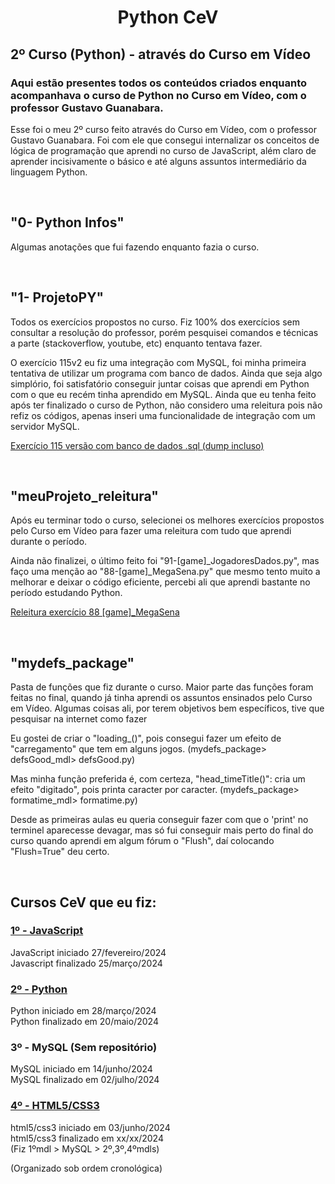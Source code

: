 <h1 align="center">Python CeV</h1>
<h2>2º Curso (Python) - através do Curso em Vídeo</h2>
<h3>Aqui estão presentes todos os conteúdos criados enquanto acompanhava o curso de Python no Curso em Vídeo, com o professor Gustavo Guanabara.</h3>
<p>Esse foi o meu 2º curso feito através do Curso em Vídeo, com o professor Gustavo Guanabara. Foi com ele que consegui internalizar os conceitos de lógica de programação que aprendi no curso de JavaScript, além claro de aprender incisivamente o básico e até alguns assuntos intermediário da linguagem Python.</p>
<br>


<h2>"0- Python Infos"</h2>
<p>Algumas anotações que fui fazendo enquanto fazia o curso.</p>
<br>


<h2>"1- ProjetoPY"</h2>
<p>Todos os exercícios propostos no curso. Fiz 100% dos exercícios sem consultar a resolução do professor, porém pesquisei comandos e técnicas a parte (stackoverflow, youtube, etc) enquanto tentava fazer.</p>
<p>O exercício 115v2 eu fiz uma integração com MySQL, foi minha primeira tentativa de utilizar um programa com banco de dados. Ainda que seja algo simplório, foi satisfatório conseguir juntar coisas que aprendi em Python com o que eu recém tinha aprendido em MySQL. Ainda que eu tenha feito após ter finalizado o curso de Python, não considero uma releitura pois não refiz os códigos, apenas inseri uma funcionalidade de integração com um servidor MySQL.</p>
<p><a href="https://github.com/marcos-grando/Python-CeV/tree/main/1-%20ProjetoPY/115v2/great_finale">Exercício 115 versão com banco de dados .sql (dump incluso)</a></p>
<br>


<h2>"meuProjeto_releitura"</h2>
<p>Após eu terminar todo o curso, selecionei os melhores exercícios propostos pelo Curso em Vídeo para fazer uma releitura com tudo que aprendi durante o período.</p>
<p>Ainda não finalizei, o último feito foi "91-[game]_JogadoresDados.py", mas faço uma menção ao "88-[game]_MegaSena.py" que mesmo tento muito a melhorar e deixar o código eficiente, percebi ali que aprendi bastante no período estudando Python.</p>
<p><a href="https://github.com/marcos-grando/Python-CeV/blob/main/meuProjeto_releitura/only-bests/game/88-%5Bgame%5D_MegaSena.py">Releitura exercício 88 [game]_MegaSena</a></p>
<br>


<h2>"mydefs_package"</h2>
<p>Pasta de funções que fiz durante o curso. Maior parte das funções foram feitas no final, quando já tinha aprendi os assuntos ensinados pelo Curso em Vídeo. Algumas coisas ali, por terem objetivos bem específicos, tive que pesquisar na internet como fazer</p>
<p>Eu gostei de criar o "loading_()", pois consegui fazer um efeito de "carregamento" que tem em alguns jogos. (mydefs_package> defsGood_mdl> defsGood.py)</p>
<p>Mas minha função preferida é, com certeza, "head_timeTitle()": cria um efeito "digitado", pois printa caracter por caracter. (mydefs_package> formatime_mdl> formatime.py)</p> 
<p> Desde as primeiras aulas eu queria conseguir fazer com que o 'print' no terminel aparecesse devagar, mas só fui conseguir mais perto do final do curso quando aprendi em algum fórum o "Flush", daí colocando "Flush=True" deu certo.</p>
<br>


<h2>Cursos CeV que eu fiz:</h2>

<h3><a href="https://github.com/marcos-grando/JavaScript-CeV">1º - JavaScript</a></h3>
<p>JavaScript iniciado 27/fevereiro/2024<br>
Javascript finalizado 25/março/2024</p>

<h3><a href="https://github.com/marcos-grando/Python-CeV">2º - Python</a></h3>
<p>Python iniciado em 28/março/2024<br>
Python finalizado em 20/maio/2024</p>

<h3>3º - MySQL (Sem repositório)</h3>
<p>MySQL iniciado em 14/junho/2024<br>
MySQL finalizado em 02/julho/2024</p>

<h3><a href="https://github.com/marcos-grando/HTML-CSS-CeV">4º - HTML5/CSS3</a></h3>
<p>html5/css3 iniciado em 03/junho/2024<br>
html5/css3 finalizado em xx/xx/2024<br>
(Fiz 1ºmdl > MySQL > 2º,3º,4ºmdls)</p>

<p>(Organizado sob ordem cronológica)</p>